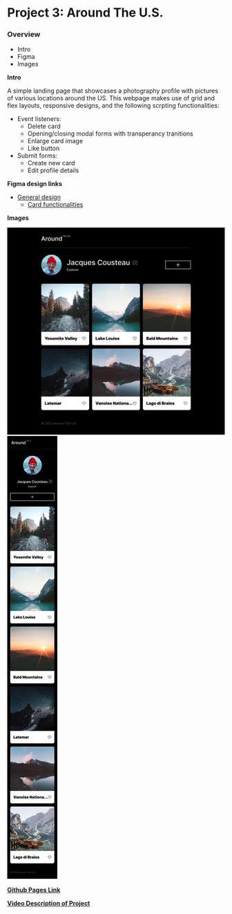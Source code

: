 # Project 3: Around The U.S.

### Overview

- Intro
- Figma
- Images

**Intro**

A simple landing page that showcases a photography profile with pictures of various locations around the US. This webpage makes use of grid and flex layouts, responsive designs, and the following scrpting functionalities:

- Event listeners:
  - Delete card
  - Opening/closing modal forms with transperancy tranitions
  - Enlarge card image
  - Like button
- Submit forms:
  - Create new card
  - Edit profile details

**Figma design links**

- [General design](https://www.figma.com/file/ii4xxsJ0ghevUOcssTlHZv/Sprint-3%3A-Around-the-US?node-id=0%3A1)
  - [Card functionalities](<https://www.figma.com/file/JFPhASqvZ5pBjQV2ouUlim/Sprint-5_-Around-The-U.S.-_-desktop-%2B-mobile-(Copy)?t=3hvVWRz9LUFsxyNn-6>)

**Images**

![Desktop Layout](images/desktop_layout.jpg)
![Mobile Layout](images/mobile_layout.jpg)

**[Github Pages Link](https://jakanoh17.github.io/se_project_aroundtheus/)**

**[Video Description of Project](https://drive.google.com/file/d/1psQfEEThn5sdXDkudbTTHYm-Kg4qAvzB/view?usp=sharing)**
